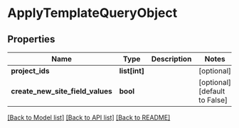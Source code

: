 # ApplyTemplateQueryObject

## Properties
Name | Type | Description | Notes
------------ | ------------- | ------------- | -------------
**project_ids** | **list[int]** |  | [optional] 
**create_new_site_field_values** | **bool** |  | [optional] [default to False]

[[Back to Model list]](../README.md#documentation-for-models) [[Back to API list]](../README.md#documentation-for-api-endpoints) [[Back to README]](../README.md)


